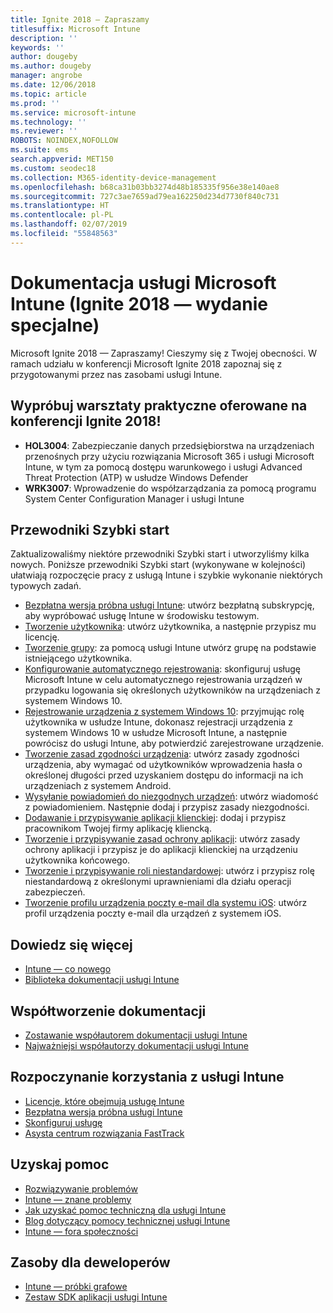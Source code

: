 ```yaml
---
title: Ignite 2018 — Zapraszamy
titlesuffix: Microsoft Intune
description: ''
keywords: ''
author: dougeby
ms.author: dougeby
manager: angrobe
ms.date: 12/06/2018
ms.topic: article
ms.prod: ''
ms.service: microsoft-intune
ms.technology: ''
ms.reviewer: ''
ROBOTS: NOINDEX,NOFOLLOW
ms.suite: ems
search.appverid: MET150
ms.custom: seodec18
ms.collection: M365-identity-device-management
ms.openlocfilehash: b68ca31b03bb3274d48b185335f956e38e140ae8
ms.sourcegitcommit: 727c3ae7659ad79ea162250d234d7730f840c731
ms.translationtype: HT
ms.contentlocale: pl-PL
ms.lasthandoff: 02/07/2019
ms.locfileid: "55848563"
---
```

# <a name="microsoft-intune-documentation-40ignite-2018-special-edition41"></a>Dokumentacja usługi Microsoft Intune &#40;Ignite 2018 — wydanie specjalne&#41;
Microsoft Ignite 2018 — Zapraszamy! Cieszymy się z Twojej obecności. W ramach udziału w konferencji Microsoft Ignite 2018 zapoznaj się z przygotowanymi przez nas zasobami usługi Intune.

## <a name="try-our-hands-on-labs-at-ignite-2018"></a>Wypróbuj warsztaty praktyczne oferowane na konferencji Ignite 2018!
- **HOL3004**: Zabezpieczanie danych przedsiębiorstwa na urządzeniach przenośnych przy użyciu rozwiązania Microsoft 365 i usługi Microsoft Intune, w tym za pomocą dostępu warunkowego i usługi Advanced Threat Protection (ATP) w usłudze Windows Defender
- **WRK3007**: Wprowadzenie do współzarządzania za pomocą programu System Center Configuration Manager i usługi Intune

## <a name="quickstarts"></a>Przewodniki Szybki start
Zaktualizowaliśmy niektóre przewodniki Szybki start i utworzyliśmy kilka nowych. Poniższe przewodniki Szybki start (wykonywane w kolejności) ułatwiają rozpoczęcie pracy z usługą Intune i szybkie wykonanie niektórych typowych zadań.

- [Bezpłatna wersja próbna usługi Intune](free-trial-sign-up.md): utwórz bezpłatną subskrypcję, aby wypróbować usługę Intune w środowisku testowym.    
- [Tworzenie użytkownika](quickstart-create-user.md): utwórz użytkownika, a następnie przypisz mu licencję.
- [Tworzenie grupy](quickstart-create-group.md): za pomocą usługi Intune utwórz grupę na podstawie istniejącego użytkownika.
- [Konfigurowanie automatycznego rejestrowania](quickstart-setup-auto-enrollment.md): skonfiguruj usługę Microsoft Intune w celu automatycznego rejestrowania urządzeń w przypadku logowania się określonych użytkowników na urządzeniach z systemem Windows 10.
- [Rejestrowanie urządzenia z systemem Windows 10](quickstart-enroll-windows-device.md): przyjmując rolę użytkownika w usłudze Intune, dokonasz rejestracji urządzenia z systemem Windows 10 w usłudze Microsoft Intune, a następnie powrócisz do usługi Intune, aby potwierdzić zarejestrowane urządzenie.
- [Tworzenie zasad zgodności urządzenia](quickstart-set-password-length-android.md): utwórz zasady zgodności urządzenia, aby wymagać od użytkowników wprowadzenia hasła o określonej długości przed uzyskaniem dostępu do informacji na ich urządzeniach z systemem Android.
- [Wysyłanie powiadomień do niezgodnych urządzeń](quickstart-send-notification.md): utwórz wiadomość z powiadomieniem. Następnie dodaj i przypisz zasady niezgodności.
- [Dodawanie i przypisywanie aplikacji klienckiej](quickstart-add-assign-app.md): dodaj i przypisz pracownikom Twojej firmy aplikację kliencką.
- [Tworzenie i przypisywanie zasad ochrony aplikacji](quickstart-create-assign-app-policy.md): utwórz zasady ochrony aplikacji i przypisz je do aplikacji klienckiej na urządzeniu użytkownika końcowego. 
- [Tworzenie i przypisywanie roli niestandardowej](quickstart-create-custom-role.md): utwórz i przypisz rolę niestandardową z określonymi uprawnieniami dla działu operacji zabezpieczeń. 
- [Tworzenie profilu urządzenia poczty e-mail dla systemu iOS](quickstart-email-profile.md): utwórz profil urządzenia poczty e-mail dla urządzeń z systemem iOS.

## <a name="learn"></a>Dowiedz się więcej
- [Intune — co nowego](whats-new.md)
- [Biblioteka dokumentacji usługi Intune](https://docs.microsoft.com/intune/)

## <a name="contribute-to-docs"></a>Współtworzenie dokumentacji
- [Zostawanie współautorem dokumentacji usługi Intune](https://github.com/MicrosoftDocs/IntuneDocs/blob/master/README.md)  
- [Najważniejsi współautorzy dokumentacji usługi Intune](https://github.com/MicrosoftDocs/IntuneDocs/graphs/contributors?from=2018-10-01&to=2019-12-31&type=c)  

## <a name="start-using-intune"></a>Rozpoczynanie korzystania z usługi Intune
- [Licencje, które obejmują usługę Intune](licenses.md)
- [Bezpłatna wersja próbna usługi Intune](free-trial-sign-up.md)
- [Skonfiguruj usługę](setup-steps.md)
- [Asysta centrum rozwiązania FastTrack](https://docs.microsoft.com/enterprise-mobility-security/Solutions/enterprise-mobility-fasttrack-program)

## <a name="get-help"></a>Uzyskaj pomoc
- [Rozwiązywanie problemów](help-desk-operators.md)
- [Intune — znane problemy](known-issues.md)
- [Jak uzyskać pomoc techniczną dla usługi Intune](get-support.md)
- [Blog dotyczący pomocy technicznej usługi Intune](https://blogs.technet.microsoft.com/intunesupport/)
- [Intune — fora społeczności](https://techcommunity.microsoft.com/t5/Enterprise-Mobility-Security/ct-p/EMS)

## <a name="developer-resources"></a>Zasoby dla deweloperów
- [Intune — próbki grafowe](https://github.com/microsoftgraph/powershell-intune-samples)
- [Zestaw SDK aplikacji usługi Intune](app-sdk-get-started.md)
